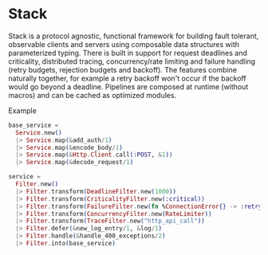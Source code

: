 # Stack

Stack is a protocol agnostic, functional framework for building fault tolerant, observable clients and
servers using composable data structures with parameterized typing. There is built in support for
request deadlines and criticality, distributed tracing, concurrency/rate limiting and failure handling
(retry budgets, rejection budgets and backoff). The features combine naturally together, for example
a retry backoff won't occur if the backoff would go beyond a deadline. Pipelines are composed at runtime
(without macros) and can be cached as optimized modules.

Example

```elixir
base_service =
  Service.new()
  |> Service.map(&add_auth/1)
  |> Service.map(&encode_body/1)
  |> Service.map(&Http.Client.call(:POST, &1))
  |> Service.map(&decode_request/1)

service =
  Filter.new()
  |> Filter.transform(DeadlineFilter.new(1000))
  |> Filter.transform(CriticalityFilter.new(:critical))
  |> Filter.transform(FailureFilter.new(fn %ConnectionError{} -> :retry ; _ -> :cont end))
  |> Filter.transform(ConcurrencyFilter.new(RateLimiter))
  |> Filter.transform(TraceFilter.new("http_api_call"))
  |> Filter.defer(&new_log_entry/1, &log/1)
  |> Filter.handle(&handle_400_exceptions/2)
  |> Filter.into(base_service)
```
